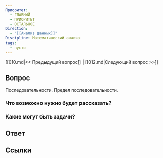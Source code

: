 ```yaml
---
Приоритет:
  - ГЛАВНЫЙ
  - ПРИОРИТЕТ
  - ОСТАЛЬНОЕ
Direction:
  - "[[Анализ данных]]" 
Discipline: Математический анализ 
tags:
  - пусто
---
```

[[010.md|<< Предыдущий вопрос]] | [[012.md|Следующий вопрос >>]]
## Вопрос

Последовательности. Предел последовательности.

### Что возможно нужно будет рассказать?

### Какие могут быть задачи?

## Ответ

## Ссылки
